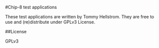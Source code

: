 #Chip-8 test applications

These test applications are written by Tommy Hellstrom. They are free to use and (re)distribute under GPLv3 License.

##License

GPLv3
